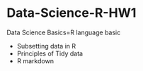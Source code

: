 # Data-Science-R-HW1
Data Science Basics=R language basic<br>
 - Subsetting data in R<br>
 - Principles of Tidy data<br>
 - R markdown
